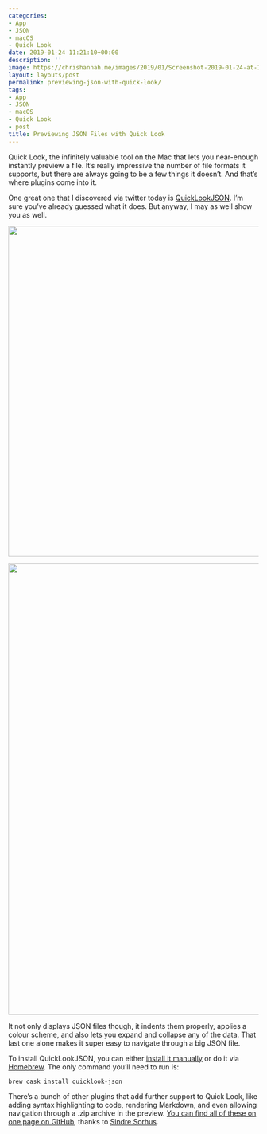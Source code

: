 ```yaml
---
categories:
- App
- JSON
- macOS
- Quick Look
date: 2019-01-24 11:21:10+00:00
description: ''
image: https://chrishannah.me/images/2019/01/Screenshot-2019-01-24-at-11.04.03.png
layout: layouts/post
permalink: previewing-json-with-quick-look/
tags:
- App
- JSON
- macOS
- Quick Look
- post
title: Previewing JSON Files with Quick Look
---
```


<p>Quick Look, the infinitely valuable tool on the Mac that lets you near-enough instantly preview a file. It’s really impressive the number of file formats it supports, but there are always going to be a few things it doesn’t. And that’s where plugins come into it.</p>
<p>One great one that I discovered via twitter today is <a href="https://github.com/sindresorhus/quick-look-plugins#quicklookjson">QuickLookJSON</a>. I’m sure you’ve already guessed what it does. But anyway, I may as well show you as well.</p>
<p><img loading="lazy" class="alignnone size-full wp-image-6765" src="https://chrishannah.me/images/2019/01/Screenshot-2019-01-24-at-11.11.46.png" width="1228" height="664" srcset="https://chrishannah.me/images/2019/01/Screenshot-2019-01-24-at-11.11.46.png 1228w, https://chrishannah.me/images/2019/01/Screenshot-2019-01-24-at-11.11.46-300x162.png 300w, https://chrishannah.me/images/2019/01/Screenshot-2019-01-24-at-11.11.46-768x415.png 768w" sizes="(max-width: 1228px) 100vw, 1228px" /></p>
<p><img loading="lazy" class="alignnone size-full wp-image-6764" src="https://chrishannah.me/images/2019/01/Screenshot-2019-01-24-at-11.11.54.png" width="1228" height="906" srcset="https://chrishannah.me/images/2019/01/Screenshot-2019-01-24-at-11.11.54.png 1228w, https://chrishannah.me/images/2019/01/Screenshot-2019-01-24-at-11.11.54-300x221.png 300w, https://chrishannah.me/images/2019/01/Screenshot-2019-01-24-at-11.11.54-768x567.png 768w" sizes="(max-width: 1228px) 100vw, 1228px" /></p>
<p>It not only displays JSON files though, it indents them properly, applies a colour scheme, and also lets you  expand and collapse any of the data. That last one alone makes it super easy to navigate through a big JSON file.</p>
<p>To install QuickLookJSON, you can either <a href="http://www.sagtau.com/quicklookjson.html">install it manually</a> or do it via <a href="https://brew.sh">Homebrew</a>. The only command you’ll need to run is:</p>
<pre><code class="bash">brew cask install quicklook-json
</code></pre>
<p>There’s a bunch of other plugins that add further support to Quick Look, like adding syntax highlighting to code, rendering Markdown, and even allowing navigation through a .zip archive in the preview. <a href="https://github.com/sindresorhus/quick-look-plugins">You can find all of these on one page on GitHub</a>, thanks to <a href="https://sindresorhus.com">Sindre Sorhus</a>.</p>
